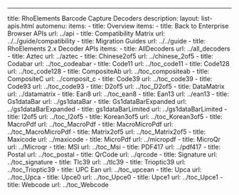 ---
title: RhoElements Barcode Capture Decoders 
description: 
layout: list-apis.html
automenu:
  items:
    - title: Overview
      items:
        - title: Back to Enterprise Browser APIs
          url: ../api
        - title: Compatibility Matrix
          url: ../../guide/compatibility
        - title: Migration Guides
          url: ../../guide
    - title: RhoElements 2.x Decoder APIs
      items:
        - title: AllDecoders
          url: ../all_decoders
        - title: Aztec
          url: ../aztec
        - title: Chinese2of5
          url: ../chinese_2of5
        - title: Codabar
          url: ../toc_codeabar
        - title: Code11
          url: ../toc_code11
        - title: Code128
          url: ../toc_code128
        - title: CompositeAb
          url: ../toc_compositeab
        - title: CompositeC
          url: ../composit_c
        - title: Code39
          url: ../toc_code39
        - title: Code93
          url: ../toc_code93
        - title: D2of5
          url: ../toc_D2of5
        - title: DataMatrix
          url: ../datamatrix
        - title: Ean8
          url: ../toc_ean8
        - title: Ean13
          url: ../ean13
        - title: Gs1dataBar
          url: ../gs1dataBar
        - title: Gs1dataBarExpanded
          url: ../gs1dataBarExpanded
        - title: gs1dataBarLimited
          url: ../gs1dataBarLimited
        - title: I2of5
          url: ../toc_I2of5
        - title: Korean3of5
          url: ../toc_Korean3of5
        - title: MacroPdf
          url: ../toc_MacroPdf
        - title: MacroMicroPdf
          url: ../toc_MacroMicroPdf
        - title: Matrix2of5
          url: ../toc_Matrix2of5
        - title: Maxicode
          url: ../maxicode
        - title: MicroPdf
          url: ../micropdf
        - title: MicroQr
          url: ../Microqr
        - title: MSI
          url: ../toc_Msi
        - title: PDF417
          url: ../pdf417
        - title: Postal
          url: ../toc_postal
        - title: QrCode
          url: ../qrcode
        - title: Signature
          url: ../toc_signature
        - title: Tlc39
          url: ../tlc39
        - title: Trioptic39
          url: ../toc_Trioptic39
        - title: UPC Ean
          url: ../toc_upcean
        - title: Upca
          url: ../toc_Upca
        - title: Upce0
          url: ../toc_Upce0
        - title: Upce1
          url: ../toc_Upce1
        - title: Webcode
          url: ../toc_Webcode